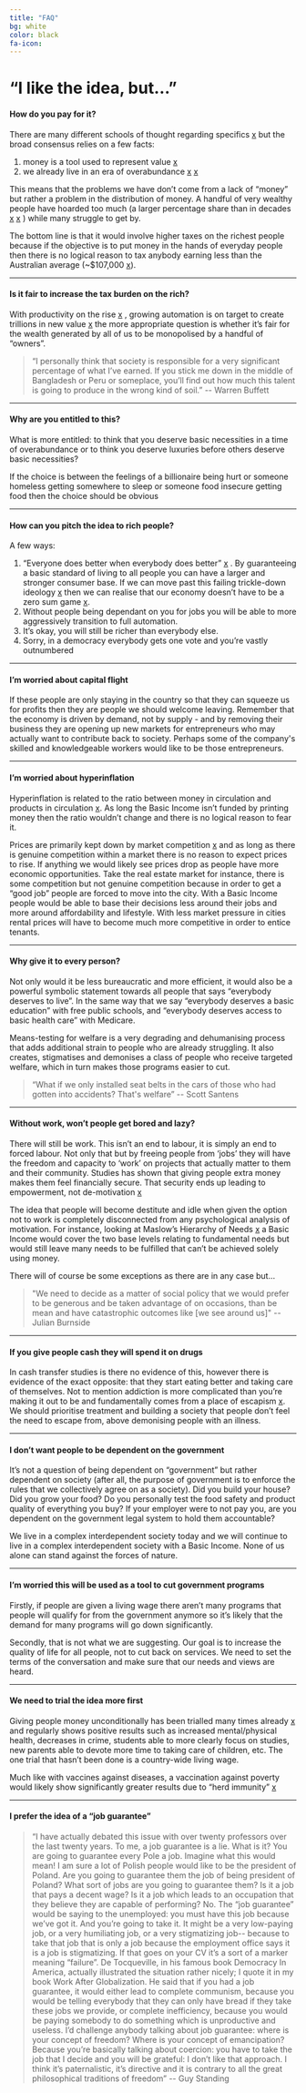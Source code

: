```yaml
---
title: "FAQ"
bg: white
color: black
fa-icon: 
---
```


# “I like the idea, but…”

#### How do you pay for it?

There are many different schools of thought regarding specifics [x](https://medium.com/economicsecproj/how-to-reform-welfare-and-taxes-to-provide-every-american-citizen-with-a-basic-income-bc67d3f4c2b8) but the broad consensus relies on  a few facts:
1. money is a tool used to represent value [x](https://youtu.be/InwVM6s7WoY)
2. we already live in an era of overabundance [x](https://www.domain.com.au/news/empty-homes-the-economic-reasons-behind-investors-keeping-properties-vacant-20170404-gvdc7l/) [x](https://theconversation.com/melbourne-wastes-200-kg-of-food-per-person-a-year-its-time-to-get-serious-60236) 

This means that the problems we have don’t come from a lack of “money” but rather a problem in the distribution of money. A handful of very wealthy people have hoarded too much (a larger percentage share than in decades [x](http://www.chartbookofeconomicinequality.com/inequality-by-country/australia/) [x](https://www.youtube.com/watch?v=0XaiP5rTKL0) ) while many struggle to get by. 

The bottom line is that it would involve higher taxes on the richest people because if the objective is to put money in the hands of everyday people then there is no logical reason to tax anybody earning less than the Australian average (~$107,000 [x](https://www.theguardian.com/business/grogonomics/2015/sep/10/australias-rich-are-getting-richer-everyone-else-is-stagnating)).

---

#### Is it fair to increase the tax burden on the rich?

With productivity on the rise [x](http://www.tradingeconomics.com/australia/productivity) , growing automation is on target to create trillions in new value [x](http://www.mckinsey.com/global-themes/digital-disruption/harnessing-automation-for-a-future-that-works) the more appropriate question is whether it’s fair for the wealth generated by all of us to be monopolised by a handful of “owners”. 

> “I personally think that society is responsible for a very significant percentage of what I’ve earned. If you stick me down in the middle of Bangladesh or Peru or someplace, you’ll find out how much this talent is going to produce in the wrong kind of soil.” -- Warren Buffett

---

#### Why are you entitled to this? 

What is more entitled: to think that you deserve basic necessities in a time of overabundance or to think you deserve luxuries before others deserve basic necessities? 

If the choice is between the feelings of a billionaire being hurt or someone homeless getting somewhere to sleep or someone food insecure getting food then the choice should be obvious

---

#### How can you pitch the idea to rich people? 

A few ways:
1. “Everyone does better when everybody does better” [x](https://www.washingtonpost.com/news/post-nation/wp/2016/03/21/why-a-rockerfeller-a-disney-and-other-millionaires-want-a-tax-hike-on-themselves/) . By guaranteeing a basic standard of living to all people you can have a larger and stronger consumer base. If we can move past this failing trickle-down ideology [x](https://www.youtube.com/watch?v=CKCvf8E7V1g) then we can realise that our economy doesn’t have to be a zero sum game [x](http://www.investopedia.com/terms/z/zero-sumgame.asp).
2. Without people being dependant on you for jobs you will be able to more aggressively transition to full automation.
3. It’s okay, you will still be richer than everybody else.
4. Sorry, in a democracy everybody gets one vote and you’re vastly outnumbered

---

#### I’m worried about capital flight

If these people are only staying in the country so that they can squeeze us for profits then they are people we should welcome leaving. Remember that the economy is driven by demand, not by supply - and by removing their business they are opening up new markets for entrepreneurs who may actually want to contribute back to society. Perhaps some of the company's skilled and knowledgeable workers would like to be those entrepreneurs.

---

#### I’m worried about hyperinflation

Hyperinflation is related to the ratio between money in circulation and products in circulation [x](https://www.youtube.com/watch?v=afWqKcqntfs). As long the Basic Income isn’t funded by printing money then the ratio wouldn’t change and there is no logical reason to fear it.

Prices are primarily kept down by market competition [x](https://en.wikipedia.org/wiki/Competition_(economics)) and as long as there is genuine competition within a market there is no reason to expect prices to rise. If anything we would likely see prices drop as people have more economic opportunities. Take the real estate market for instance, there is some competition but not genuine competition because in order to get a “good job” people are forced to move into the city. With a Basic Income people would be able to base their decisions less around their jobs and more around affordability and lifestyle. With less market pressure in cities rental prices will have to become much more competitive in order to entice tenants. 

---

#### Why give it to every person?

Not only would it be less bureaucratic and more efficient, it would also be a powerful symbolic statement towards all people that says “everybody deserves to live”. In the same way that we say “everybody deserves a basic education” with free public schools, and “everybody deserves access to basic health care” with Medicare. 

Means-testing for welfare is a very degrading and dehumanising process that adds additional strain to people who are already struggling. It also creates, stigmatises and demonises a class of people who receive targeted welfare, which in turn makes those programs easier to cut. 

> “What if we only installed seat belts in the cars of those who had gotten into accidents? That's welfare” -- Scott Santens

---

#### Without work, won’t people get bored and lazy?

There will still be work. This isn’t an end to labour, it is simply an end to forced labour. Not only that but by freeing people from ‘jobs’ they will have the freedom and capacity to ‘work’ on projects that actually matter to them and their community. Studies has shown that giving people extra money makes them feel financially secure. That security ends up leading to empowerment, not de-motivation [x](http://www1.worldbank.org/prem/poverty/ie/dime_papers/1082.pdf)

The idea that people will become destitute and idle when given the option not to work is completely disconnected from any psychological analysis of motivation. For instance, looking at Maslow’s Hierarchy of Needs [x](https://en.wikipedia.org/wiki/Maslow%27s_hierarchy_of_needs) a Basic Income would cover the two base levels relating to fundamental needs but would still leave many needs to be fulfilled that can’t be achieved solely using money. 

There will of course be some exceptions as there are in any case but...
> "We need to decide as a matter of social policy that we would prefer to be generous and be taken advantage of on occasions, than be mean and have catastrophic outcomes like [we see around us]" -- Julian Burnside

---

#### If you give people cash they will spend it on drugs

In cash transfer studies is there no evidence of this, however there is evidence of the exact opposite: that they start eating better and taking care of themselves.
Not to mention addiction is more complicated than you’re making it out to be and fundamentally comes from a place of escapism [x](https://www.youtube.com/watch?v=PY9DcIMGxMs). We should prioritise treatment and building a society that people don’t feel the need to escape from, above demonising people with an illness.

---

#### I don’t want people to be dependent on the government

It’s not a question of being dependent on “government” but rather dependent on society (after all, the purpose of government is to enforce the rules that we collectively agree on as a society). Did you build your house? Did you grow your food? Do you personally test the food safety and product quality of everything you buy? If your employer were to not pay you, are you dependent on the government legal system to hold them accountable? 

We live in a complex interdependent society today and we will continue to live in a complex interdependent society with a Basic Income. None of us alone can stand against the forces of nature. 

---

#### I’m worried this will be used as a tool to cut government programs

Firstly, if people are given a living wage there aren’t many programs that people will qualify for from the government anymore so it’s likely that the demand for many programs will go down significantly.

Secondly, that is not what we are suggesting. Our goal is to increase the quality of life for all people, not to cut back on services. We need to set the terms of the conversation and make sure that our needs and views are heard.

---

#### We need to trial the idea more first

Giving people money unconditionally has been trialled many times already [x](https://www.reddit.com/r/BasicIncome/wiki/index#wiki_that.27s_all_very_well.2C_but_where.27s_the_evidence.3F) and regularly shows positive results such as increased mental/physical health, decreases in crime, students able to more clearly focus on studies, new parents able to devote more time to taking care of children, etc. The one trial that hasn’t been done is a country-wide living wage. 

Much like with vaccines against diseases, a vaccination against poverty would likely show significantly greater results due to “herd immunity” [x](https://www.theguardian.com/society/ng-interactive/2015/feb/05/-sp-watch-how-measles-outbreak-spreads-when-kids-get-vaccinated) 

---

#### I prefer the idea of a “job guarantee”

> “I have actually debated this issue with over twenty professors over the last twenty years. To me, a job guarantee is a lie. What is it? You are going to guarantee every Pole a job. Imagine what this would mean! I am sure a lot of Polish people would like to be the president of Poland. Are you going to guarantee them the job of being president of Poland? What sort of jobs are you going to guarantee them? Is it a job that pays a decent wage? Is it a job which leads to an occupation that they believe they are capable of performing? No. The “job guarantee” would be saying to the unemployed: you must have this job because we’ve got it. And you’re going to take it. It might be a very low-paying job, or a very humiliating job, or a very stigmatizing job-- because to take that job that is only a job because the employment office says it is a job is stigmatizing. If that goes on your CV it’s a sort of a marker meaning “failure”. De Tocqueville, in his famous book Democracy In America, actually illustrated the situation rather nicely; I quote it in my book Work After Globalization. He said that if you had a job guarantee, it would either lead to complete communism, because you would be telling everybody that they can only have bread if they take these jobs we provide, or complete inefficiency, because you would be paying somebody to do something which is unproductive and useless. I’d challenge anybody talking about job guarantee: where is your concept of freedom? Where is your concept of emancipation? Because you’re basically talking about coercion: you have to take the job that I decide and you will be grateful: I don’t like that approach. I think it’s paternalistic, it’s directive and it is contrary to all the great philosophical traditions of freedom” -- Guy Standing
